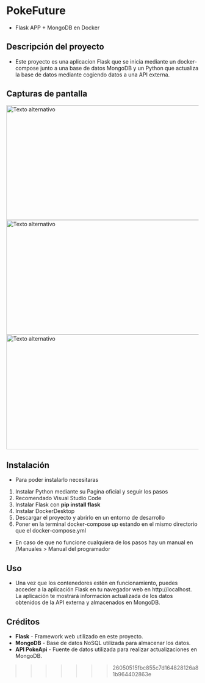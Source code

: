
# PokeFuture

- Flask APP + MongoDB en Docker



## Descripción del proyecto
- Este proyecto es una aplicacion Flask que se inicia mediante un docker-compose junto a una base de datos MongoDB y un Python que actualiza la base de datos mediante cogiendo datos a una API externa.

## Capturas de pantalla 
<img src="https://github.com/Daniel-Sid/PokeFuture/assets/104014451/8dc3f00e-61bb-4ca0-987c-f852ac26a1a1" alt="Texto alternativo" width="600" height="300">
<img src="https://github.com/Daniel-Sid/PokeFuture/assets/104014451/e35e230c-ad9d-4e27-9185-93c9356fffe0" alt="Texto alternativo" width="600" height="300">
<img src="https://github.com/Daniel-Sid/PokeFuture/assets/104014451/b957d897-f783-4912-8c6a-2213247856de" alt="Texto alternativo" width="600" height="300">

## Instalación
- Para poder instalarlo necesitaras

1. Instalar Python mediante su Pagina oficial y seguir los pasos
2. Recomendado Visual Studio Code
3. Instalar Flask con **pip install flask**
4. Instalar DockerDesktop
5. Descargar el proyecto y abrirlo en un entorno de desarrollo
6. Poner en la terminal docker-compose up estando en el mismo directorio que el docker-compose.yml

- En caso de que no funcione cualquiera de los pasos hay un manual en /Manuales > Manual del programador

## Uso
- Una vez que los contenedores estén en funcionamiento, puedes acceder a la aplicación Flask en tu navegador web en http://localhost. La aplicación te mostrará información actualizada de los datos obtenidos de la API externa y almacenados en MongoDB.  

## Créditos
-  **Flask** - Framework web utilizado en este proyecto.
-  **MongoDB** - Base de datos NoSQL utilizada para almacenar los datos.
-  **API PokeApi** - Fuente de datos utilizada para realizar actualizaciones en MongoDB.
>>>>>>> 26050515fbc855c7d164828126a81b964402863e
